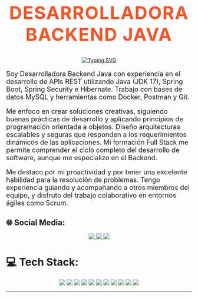 <p align="center">
  <h1 style="font-size: 3rem; font-weight: bold; color: #F75324; letter-spacing: 2px; text-align: center;">DESARROLLADORA BACKEND JAVA</h1>
</p>




<p align="center">
  <a href="https://git.io/typing-svg">
    <img src="https://readme-typing-svg.demolab.com?font=Fira+Code&weight=500&pause=1000&color=F75324&background=000000FF&vCenter=true&center=true&width=600&height=80&lines=System.out.println(%22My+name+is+Sofia+%F0%9F%91%8B%22);" alt="Typing SVG" />
  </a>
</p>

<p style="font-size: 18px; max-width: 600px;">
  Soy Desarrolladora Backend Java con experiencia en el desarrollo de APIs REST utilizando Java (JDK 17), Spring Boot, Spring Security e Hibernate. Trabajo con bases de datos MySQL y herramientas como Docker, Postman y Git.
</p>

<p  style="font-size: 18px; max-width: 600px;">
  Me enfoco en crear soluciones creativas, siguiendo buenas prácticas de desarrollo y aplicando principios de programación orientada a objetos. Diseño arquitecturas escalables y seguras que responden a los requerimientos dinámicos de las aplicaciones. Mi formación Full Stack me permite comprender el ciclo completo del desarrollo de software, aunque me especializo en el Backend.
</p>

<p  style="font-size: 18px; max-width: 600px;">
  Me destaco por mi proactividad y por tener una excelente habilidad para la resolución de problemas. Tengo experiencia guiando y acompañando a otros miembros del equipo, y disfruto del trabajo colaborativo en entornos ágiles como Scrum.
</p>

## 🌐 Social Media:
<p align="center">
  <a href="https://www.facebook.com/creacionesbrunilaMarketing">
    <img src="https://img.shields.io/badge/Facebook-%231877F2.svg?style=for-the-badge&logo=Facebook&logoColor=white" />
  </a>
  <a href="https://www.instagram.com/creaciones_brunila/">
    <img src="https://img.shields.io/badge/Instagram-%23E4405F.svg?style=for-the-badge&logo=Instagram&logoColor=white" />
  </a>
  <a href="https://www.linkedin.com/in/creacionesbrunila/">
    <img src="https://img.shields.io/badge/LinkedIn-%230077B5.svg?style=for-the-badge&logo=linkedin&logoColor=white" />
  </a>
</p>

# 💻 Tech Stack:

<p align="center">
  <img src="https://img.shields.io/badge/html5-%23E34F26.svg?style=for-the-badge&logo=html5&logoColor=white" />
  <img src="https://img.shields.io/badge/css3-%231572B6.svg?style=for-the-badge&logo=css3&logoColor=white" />
  <img src="https://img.shields.io/badge/javascript-%23323330.svg?style=for-the-badge&logo=javascript&logoColor=%23F7DF1E" />
  <img src="https://img.shields.io/badge/react-%2320232a.svg?style=for-the-badge&logo=react&logoColor=%2361DAFB" />
  <img src="https://img.shields.io/badge/java-%23ED8B00.svg?style=for-the-badge&logo=openjdk&logoColor=white" />
  <img src="https://img.shields.io/badge/mysql-%2300000f.svg?style=for-the-badge&logo=mysql&logoColor=white" />
  <img src="https://img.shields.io/badge/spring-%236DB33F.svg?style=for-the-badge&logo=spring&logoColor=white" />
  <img src="https://img.shields.io/badge/Spring%20Boot-%236DB33F.svg?style=for-the-badge&logo=springboot&logoColor=white" />
  <img src="https://img.shields.io/badge/Docker-%232496ED.svg?style=for-the-badge&logo=docker&logoColor=white" />
  <img src="https://img.shields.io/badge/Git-%23F1502F.svg?style=for-the-badge&logo=git&logoColor=white" />
  <img src="https://img.shields.io/badge/GitHub-%23121011.svg?style=for-the-badge&logo=github&logoColor=white" />
</p>

---




